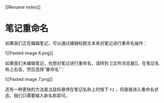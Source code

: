 [[Rename notes]]

# 笔记重命名
如果我们正在编辑笔记，可以通过编辑标题文本来对笔记进行重命名操作：

![[Pasted image 6.png]]

如果我们未编辑笔记，也想对笔记进行重命名，请转到 [[文件浏览器]]，在笔记名称上右击，然后选择“重命名”：

![[Pasted image 7.png]]

还有一种更快的方法是当鼠标悬停在笔记名称上时按下 `F2` ，将直接进入重命名状态，我们只需要输入新名称即可。
